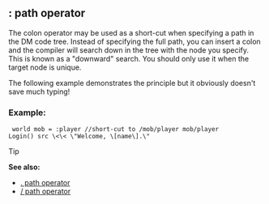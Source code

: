 ## : path operator


The colon operator may be used as a short-cut when specifying a
path in the DM code tree. Instead of specifying the full path, you can
insert a colon and the compiler will search down in the tree with the
node you specify. This is known as a \"downward\" search. You should
only use it when the target node is unique. 

The following
example demonstrates the principle but it obviously doesn\'t save much
typing!
### Example:

```
 world mob = :player //short-cut to /mob/player mob/player
Login() src \<\< \"Welcome, \[name\].\" 
```


> [!TIP] 
> **See also:**
> +   [. path operator](/ref/operator/path/%2e.md) 
> +   [/ path operator](/ref/operator/path//.md) 